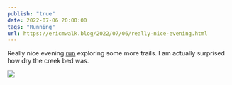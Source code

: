 ```yaml
---
publish: "true"
date: 2022-07-06 20:00:00
tags: "Running"
url: https://ericmwalk.blog/2022/07/06/really-nice-evening.html
---
```


Really nice evening [run](http://www.strava.com/activities/7427921237) exploring some more trails. I am actually surprised how dry the creek bed was.


![](https://ericmwalk.blog/uploads/2022/383d0ec113.jpg)